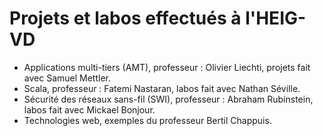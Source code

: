 # Projets et labos effectués à l'HEIG-VD

* Applications multi-tiers (AMT), professeur : Olivier Liechti, projets fait avec Samuel Mettler.
* Scala, professeur : Fatemi Nastaran, labos fait avec Nathan Séville.
* Sécurité des réseaux sans-fil (SWI), professeur : Abraham Rubinstein, labos fait avec Mickael Bonjour.
* Technologies web, exemples du professeur Bertil Chappuis.

